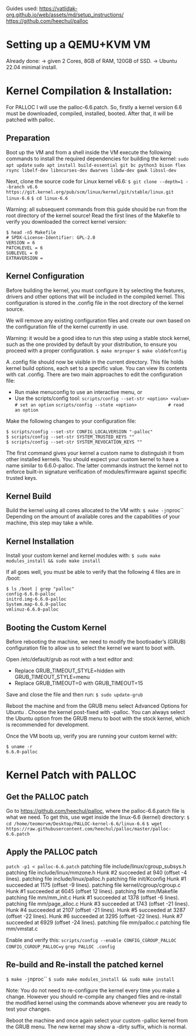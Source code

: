 Guides used:
https://vatlidak-org.github.io/web/assets/md/setup_instructions/
https://github.com/heechul/palloc

# Setting up a QEMU+KVM VM
Already done:
→ given 2 Cores, 8GB of RAM​, 120GB of SSD.
→ Ubuntu 22.04 minimal install​.

# Kernel Compilation & Installation:
For PALLOC I will use the palloc-6.6.patch. So, firstly a kernel version 6.6 must be downloaded, compiled, installed, booted. After that, it will be patched with palloc.

## Preparation
Boot up the VM and from a shell inside the VM execute the following commands to install the required dependencies for building the kernel:
`sudo apt update`
`sudo apt install build-essential git bc python3 bison flex rsync libelf-dev libncurses-dev dwarves libdw-dev gawk libssl-dev`

Next, clone the source code for Linux kernel v6.6:
`$ git clone --depth=1 --branch v6.6 https://git.kernel.org/pub/scm/linux/kernel/git/stable/linux.git linux-6.6`
`$ cd linux-6.6`

Warning: all subsequent commands from this guide should be run from the root directory of the kernel source!
Read the first lines of the Makefile to verify you downloaded the correct kernel version:
```
$ head -n5 Makefile
# SPDX-License-Identifier: GPL-2.0
VERSION = 6
PATCHLEVEL = 6
SUBLEVEL = 0
EXTRAVERSION =
```

## Kernel Configuration
Before building the kernel, you must configure it by selecting the features, drivers and other options that will be included in the compiled kernel. This configuration is stored in the .config file in the root directory of the kernel source.

We will remove any existing configuration files and create our own based on the configuration file of the kernel currently in use.

Warning: it would be a good idea to run this step using a stable stock kernel, such as the one provided by default by your distribution, to ensure you proceed with a proper configuration.
`$ make mrproper`
`$ make olddefconfig`

A .config file should now be visible in the current directory. This file holds kernel build options, each set to a specific value. You can view its contents with cat .config. There are two main approaches to edit the configuration file:
   - Run make menuconfig to use an interactive menu, or
   - Use the scripts/config tool:
`scripts/config --set-str <option> <value>  # set an option`
`scripts/config --state <option>            # read an option`

Make the following changes to your configuration file:
```
$ scripts/config --set-str CONFIG_LOCALVERSION "-palloc"
$ scripts/config --set-str SYSTEM_TRUSTED_KEYS ""
$ scripts/config --set-str SYSTEM_REVOCATION_KEYS ""
```
The first command gives your kernel a custom name to distinguish it from other installed kernels. You should expect your custom kernel to have a name similar to 6.6.0-palloc. The latter commands instruct the kernel not to enforce built-in signature verification of modules/firmware against specific trusted keys.

## Kernel Build
Build the kernel using all cores allocated to the VM with:
`$ make -j`nproc``
Depending on the amount of available cores and the capabilities of your machine, this step may take a while.

## Kernel Installation
Install your custom kernel and kernel modules with:
`$ sudo make modules_install && sudo make install`

If all goes well, you must be able to verify that the following 4 files are in /boot:
```
$ ls /boot | grep "palloc"
config-6.6.0-palloc
initrd.img-6.6.0-palloc
System.map-6.6.0-palloc
vmlinuz-6.6.0-palloc
```

## Booting the Custom Kernel
Before rebooting the machine, we need to modify the bootloader’s (GRUB) configuration file to allow us to select the kernel we want to boot with.

Open /etc/default/grub as root with a text editor and:
   - Replace GRUB_TIMEOUT_STYLE=hidden with GRUB_TIMEOUT_STYLE=menu
   - Replace GRUB_TIMEOUT=0 with GRUB_TIMEOUT=15

Save and close the file and then run:
`$ sudo update-grub`

Reboot the machine and from the GRUB menu select Advanced Options for Ubuntu . Choose the kernel post-fixed with -palloc. You can always select the Ubuntu option from the GRUB menu to boot with the stock kernel, which is recommended for development.

Once the VM boots up, verify you are running your custom kernel with:
```
$ uname -r
6.6.0-palloc
```

# Kernel Patch with PALLOC

## Get the PALLOC patch
Go to https://github.com/heechul/palloc, where the palloc-6.6.patch file is what we need.
To get this, use wget inside the linux-6.6 (kernel) directory:
`$ cd /home/teomorvm/Desktop/PALLOC-kernel-6.6/linux-6.6`
`$ wget https://raw.githubusercontent.com/heechul/palloc/master/palloc-6.6.patch`

## Apply the PALLOC patch
`patch -p1 < palloc-6.6.patch`
patching file include/linux/cgroup_subsys.h
patching file include/linux/mmzone.h
Hunk #2 succeeded at 940 (offset -4 lines).
patching file include/linux/palloc.h
patching file init/Kconfig
Hunk #1 succeeded at 1175 (offset -9 lines).
patching file kernel/cgroup/cgroup.c
Hunk #1 succeeded at 6045 (offset 12 lines).
patching file mm/Makefile
patching file mm/mm_init.c
Hunk #1 succeeded at 1378 (offset -6 lines).
patching file mm/page_alloc.c
Hunk #3 succeeded at 1743 (offset -21 lines).
Hunk #4 succeeded at 2107 (offset -21 lines).
Hunk #5 succeeded at 3287 (offset -22 lines).
Hunk #6 succeeded at 3295 (offset -22 lines).
Hunk #7 succeeded at 6929 (offset -24 lines).
patching file mm/palloc.c
patching file mm/vmstat.c

Enable and verify this:
`scripts/config --enable CONFIG_CGROUP_PALLOC`
`CONFIG_CGROUP_PALLOC=y`
`grep PALLOC .config`

## Re-build and Re-install the patched kernel
`$ make -j`nproc``
`$ sudo make modules_install && sudo make install`

Note: You do not need to re-configure the kernel every time you make a change. However you should re-compile any changed files and re-install the modified kernel using the commands above whenever you are ready to test your changes.

Reboot the machine and once again select your custom -palloc kernel from the GRUB menu. The new kernel may show a -dirty suffix, which is normal.
